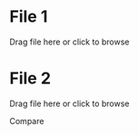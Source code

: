 <div class="content">
  <div class="file file1">
    <h1>File 1</h1>
    <div class="drag" id="drag1">
      <p class="center top40" id="filename1">Drag file here or click to browse</p>
      <input id="fileinput1" name="fileinput1" style="display: none;" type="file">
    </div>
  </div>

  <div class="file file2">
    <h1>File 2</h1>
    <div class="drag" id="drag2">
      <p class="center top40" id="filename2">Drag file here or click to browse</p>
      <input id="fileinput2" name="fileinput2" style="display: none;" type="file">
    </div>
  </div>

  <div class="button" id="compare">
    <p class="center top25">Compare</p>
  </div>
  <div class="message" id="message"></div>
</div>
<script src="script.js" type="text/javascript" charset="utf-8" async defer></script>